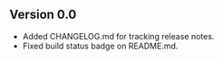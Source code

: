 ## Version 0.0
- Added CHANGELOG.md for tracking release notes.
- Fixed build status badge on README.md.

